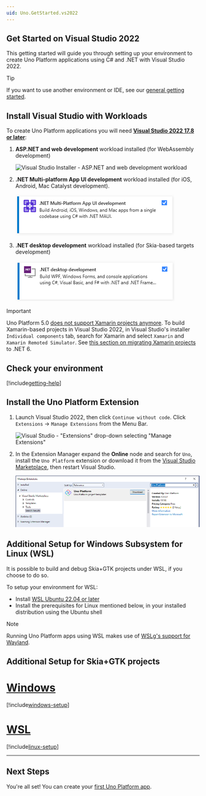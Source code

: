```yaml
---
uid: Uno.GetStarted.vs2022
---
```

## Get Started on Visual Studio 2022

This getting started will guide you through setting up your environment to create Uno Platform applications using C# and .NET with Visual Studio 2022.

> [!TIP] 
> If you want to use another environment or IDE, see our [general getting started](get-started.md).

## Install Visual Studio with Workloads
To create Uno Platform applications you will need [**Visual Studio 2022 17.8 or later**](https://visualstudio.microsoft.com/vs/):

1. **ASP.NET and web development** workload installed (for WebAssembly development)

    ![Visual Studio Installer - ASP.NET and web development workload](Assets/quick-start/vs-install-web.png)

1. **.NET Multi-platform App UI development** workload installed (for iOS, Android, Mac Catalyst development).

    ![Visual Studio Installer - .NET Multi-platform App UI development workload](Assets/quick-start/vs-install-dotnet-mobile.png)

1. **.NET desktop development** workload installed (for Skia-based targets development)

    ![Visual Studio Installer - .NET desktop development workload](Assets/quick-start/vs-install-dotnet.png)    

> [!IMPORTANT]
> Uno Platform 5.0 [does not support Xamarin projects anymore](xref:Uno.Development.MigratingToUno5). To build Xamarin-based projects in Visual Studio 2022, in Visual Studio's installer `Individual components` tab, search for Xamarin and select `Xamarin` and `Xamarin Remoted Simulator`. See [this section on migrating Xamarin projects](migrating-from-xamarin-to-net6.md) to .NET 6.

## Check your environment
[!include[getting-help](use-uno-check-inline-windows-noheader.md)]

## Install the Uno Platform Extension

1. Launch Visual Studio 2022, then click `Continue without code`. Click `Extensions` -> `Manage Extensions` from the Menu Bar.  

    ![Visual Studio - "Extensions" drop-down selecting "Manage Extensions"](Assets/tutorial01/manage-extensions.png)  

2. In the Extension Manager expand the **Online** node and search for `Uno`, install the `Uno Platform` extension or download it from the [Visual Studio Marketplace](https://marketplace.visualstudio.com/items?itemName=unoplatform.uno-platform-addin-2022), then restart Visual Studio.  

    ![Extension Manager - Uno Platform extension](Assets/tutorial01/uno-extensions.PNG)  

## Additional Setup for Windows Subsystem for Linux (WSL)

It is possible to build and debug Skia+GTK projects under WSL, if you choose to do so.

To setup your environment for WSL:
- Install [WSL Ubuntu 22.04 or later](https://docs.microsoft.com/en-us/windows/wsl/install-win10)
- Install the prerequisites for Linux mentioned below, in your installed distribution using the Ubuntu shell

> [!NOTE]
> Running Uno Platform apps using WSL makes use of [WSLg's support for Wayland](https://github.com/microsoft/wslg).

## Additional Setup for Skia+GTK projects

# [**Windows**](#tab/windows)

[!include[windows-setup](additional-windows-setup-inline.md)]

# [**WSL**](#tab/linux)

[!include[linux-setup](additional-linux-setup-inline.md)]

*** 

## Next Steps

You're all set! You can create your [first Uno Platform app](xref:Uno.GettingStarted.CreateAnApp.VS2022).